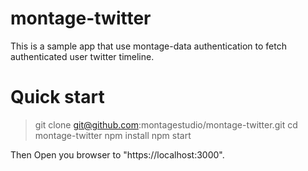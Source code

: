 # montage-twitter

This is a sample app that use montage-data authentication to fetch authenticated user twitter timeline.

# Quick start

> git clone git@github.com:montagestudio/montage-twitter.git
> cd montage-twitter
> npm install
> npm start

Then Open you browser to "https://localhost:3000".